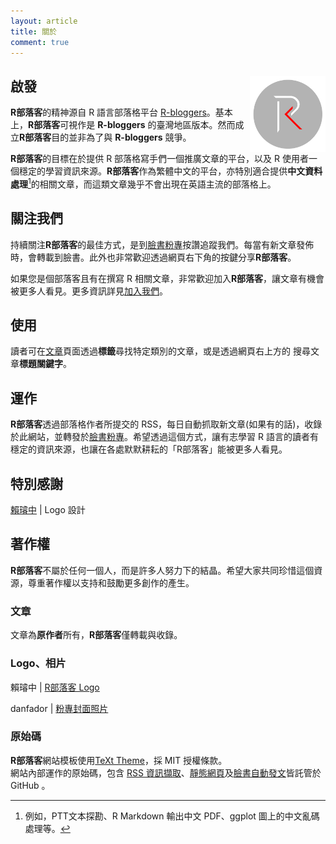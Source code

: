 ```yaml
---
layout: article
title: 關於
comment: true
---
```



## 啟發 <img src="/assets/images/logo/logo.png" class="ori" style="width:24%;float: right;"/>

**R部落客**的精神源自 R 語言部落格平台 [R-bloggers](https://www.r-bloggers.com/)。基本上，**R部落客**可視作是 **R-bloggers** 的臺灣地區版本。然而成立**R部落客**目的並非為了與 **R-bloggers** 競爭。

**R部落客**的目標在於提供 R 部落格寫手們一個推廣文章的平台，以及 R 使用者一個穩定的學習資訊來源。**R部落客**作為繁體中文的平台，亦特別適合提供**中文資料處理**[^chinese]的相關文章，而這類文章幾乎不會出現在英語主流的部落格上。


## 關注我們

持續關注**R部落客**的最佳方式，是到[臉書粉專](https://www.facebook.com/twRblogger)按讚追蹤我們。每當有新文章發佈時，會轉載到臉書。此外也非常歡迎透過網頁右下角的按鍵分享**R部落客**。

如果您是個部落客且有在撰寫 R 相關文章，非常歡迎加入**R部落客**，讓文章有機會被更多人看見。更多資訊詳見[加入我們](./join.html)。

## 使用

讀者可在[文章](archive.html)頁面透過**標籤**尋找特定類別的文章，或是透過網頁右上方的 <i class="fas fa-search"></i> 搜尋文章**標題關鍵字**。

## 運作

**R部落客**透過部落格作者所提交的 RSS，每日自動抓取新文章(如果有的話)，收錄於此網站，並轉發於[臉書粉專](https://www.facebook.com/twRblogger)。希望透過這個方式，讓有志學習 R 語言的讀者有穩定的資訊來源，也讓在各處默默耕耘的「R部落客」能被更多人看見。


## 特別感謝

[賴璿中](https://www.facebook.com/rickerspace) \| Logo 設計


## 著作權

**R部落客**不屬於任何一個人，而是許多人努力下的結晶。希望大家共同珍惜這個資源，尊重著作權以支持和鼓勵更多創作的產生。


### 文章

文章為**原作者**所有，**R部落客**僅轉載與收錄。

### Logo、相片

賴璿中 \| [R部落客 Logo](https://rbloggers.github.io/assets/images/logo/logo.png)

danfador \| [粉專封面照片](https://pixabay.com/photo-190055/)

### 原始碼

**R部落客**網站模板使用[TeXt Theme](https://github.com/kitian616/jekyll-TeXt-theme)，採 MIT 授權條款。  
網站內部運作的原始碼，包含 [RSS 資訊擷取](https://github.com/Rbloggers/RSSparser)、[靜態網頁](https://github.com/Rbloggers/Rbloggers.github.io)及[臉書自動發文](https://github.com/Rbloggers/facebook-publish)皆託管於 GitHub 。




[^chinese]: 例如，PTT文本探勘、R Markdown 輸出中文 PDF、ggplot 圖上的中文亂碼處理等。

